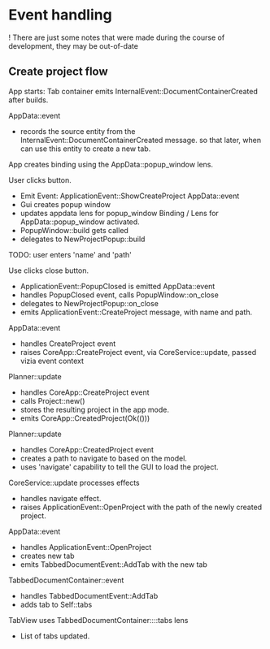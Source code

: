 # Event handling

! There are just some notes that were made during the course of development, they may be out-of-date

## Create project flow

App starts:
    Tab container emits InternalEvent::DocumentContainerCreated after builds.

AppData::event
* records the source entity from the InternalEvent::DocumentContainerCreated message.
  so that later, when can use this entity to create a new tab.

App creates binding using the AppData::popup_window lens.

User clicks button.
* Emit Event: ApplicationEvent::ShowCreateProject
AppData::event
* Gui creates popup window
* updates appdata lens for popup_window
Binding / Lens for AppData::popup_window activated.
* PopupWindow::build gets called
* delegates to NewProjectPopup::build

TODO: user enters 'name' and 'path'

Use clicks close button.
* ApplicationEvent::PopupClosed is emitted
AppData::event
* handles PopupClosed event, calls PopupWindow::on_close
* delegates to NewProjectPopup::on_close
* emits ApplicationEvent::CreateProject message, with name and path.

AppData::event
* handles CreateProject event
* raises CoreApp::CreateProject event, via CoreService::update, passed vizia event context

Planner::update
* handles CoreApp::CreateProject event
* calls Project::new()
* stores the resulting project in the app mode.
* emits CoreApp::CreatedProject(Ok(()))

Planner::update
* handles CoreApp::CreatedProject event
* creates a path to navigate to based on the model.
* uses 'navigate' capability to tell the GUI to load the project.

CoreService::update processes effects
* handles navigate effect.
* raises ApplicationEvent::OpenProject with the path of the newly created project.

AppData::event
* handles ApplicationEvent::OpenProject
* creates new tab
* emits TabbedDocumentEvent::AddTab with the new tab

TabbedDocumentContainer::event
* handles TabbedDocumentEvent::AddTab
* adds tab to Self::tabs

TabView uses TabbedDocumentContainer::<T>::tabs lens
* List of tabs updated.

